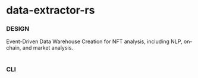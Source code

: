# data-extractor-rs

### DESIGN
<p>Event-Driven Data Warehouse Creation for NFT analysis, including NLP, on-chain, and market analysis. </br></br>
</p>


### CLI
